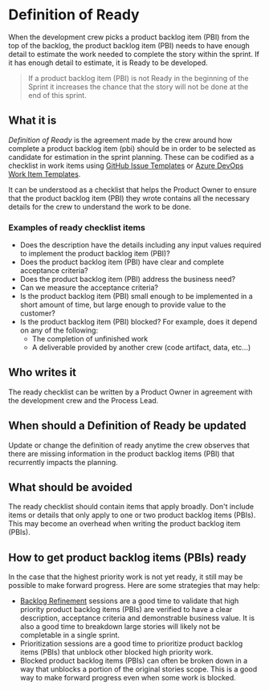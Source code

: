 # Definition of Ready

When the development crew picks a product backlog item (PBI) from the top of the backlog, the product backlog item (PBI) needs to have enough detail to estimate the work needed to complete the story within the sprint. If it has enough detail to estimate, it is Ready to be developed.

> If a product backlog item (PBI) is not Ready in the beginning of the Sprint it increases the chance that the story will not be done at the end of this sprint.

## What it is

*Definition of Ready* is the agreement made by the crew around how complete a product backlog item (pbi) should be in order to be selected as candidate for estimation in the sprint planning. These can be codified as a checklist in work items using [GitHub Issue Templates](https://help.github.com/en/github/building-a-strong-community/configuring-issue-templates-for-your-repository) or [Azure DevOps Work Item Templates](https://learn.microsoft.com/en-us/azure/devops/boards/backlogs/work-item-template?view=azure-devops&tabs=browser).

It can be understood as a checklist that helps the Product Owner to ensure that the product backlog item (PBI) they wrote contains all the necessary details for the crew to understand the work to be done.

### Examples of ready checklist items

- Does the description have the details including any input values required to implement the product backlog item (PBI)?
- Does the product backlog item (PBI) have clear and complete acceptance criteria?
- Does the product backlog item (PBI) address the business need?
- Can we measure the acceptance criteria?
- Is the product backlog item (PBI) small enough to be implemented in a short amount of time, but large enough to provide value to the customer?
- Is the product backlog item (PBI) blocked? For example, does it depend on any of the following:
  - The completion of unfinished work
  - A deliverable provided by another crew (code artifact, data, etc...)

## Who writes it

The ready checklist can be written by a Product Owner in agreement with the development crew and the Process Lead.

## When should a Definition of Ready be updated

Update or change the definition of ready anytime the crew observes that there are missing information in the product backlog items (PBI) that recurrently impacts the planning.

## What should be avoided

The ready checklist should contain items that apply broadly. Don't include items or details that only apply to one or two product backlog items (PBIs). This may become an overhead when writing the product backlog item (PBIs).

## How to get product backlog items (PBIs) ready

In the case that the highest priority work is not yet ready, it still may be possible to make forward progress. Here are some strategies that may help:

- [Backlog Refinement](../backlog_management/backlog_management.md) sessions are a good time to validate that high priority product backlog items (PBIs) are verified to have a clear description, acceptance criteria and demonstrable business value. It is also a good time to breakdown large stories will likely not be completable in a single sprint.
- Prioritization sessions are a good time to prioritize product backlog items (PBIs) that unblock other blocked high priority work.
- Blocked product backlog items (PBIs) can often be broken down in a way that unblocks a portion of the original stories scope. This is a good way to make forward progress even when some work is blocked.
